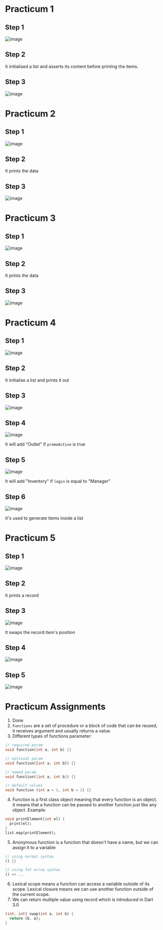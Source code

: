 # Practicum 1

## Step 1

![image](https://github.com/user-attachments/assets/0d8eb719-3f57-4d44-9cde-38e6756b3ece)

## Step 2

It initialised a list and asserts its content before printing the items.

## Step 3

![image](https://github.com/user-attachments/assets/98069db9-748a-4b6c-be04-2b77f54423e0)

# Practicum 2

## Step 1

![image](https://github.com/user-attachments/assets/5d4d6e0a-c156-4ea1-b499-65d92b77c482)

## Step 2

It prints the data

## Step 3

![image](https://github.com/user-attachments/assets/c74bbe77-fbc7-4600-a024-7db3865f7951)

# Practicum 3

## Step 1

![image](https://github.com/user-attachments/assets/112f2d9d-dbf2-44eb-b484-4766d0818457)

## Step 2

It prints the data

## Step 3

![image](https://github.com/user-attachments/assets/c982440d-a943-4620-a147-d7e7738467de)

# Practicum 4

## Step 1

![image](https://github.com/user-attachments/assets/09a5de71-f7a4-470e-93b2-046a8a5b13bb)

## Step 2

It initialise a list and prints it out

## Step 3

![image](https://github.com/user-attachments/assets/3ef8f229-831e-4783-bbe3-5553c7f45768)

## Step 4

![image](https://github.com/user-attachments/assets/439f26db-71db-488a-8375-f87a41b877b2)

It will add "Outlet" if `promoActive` is true

## Step 5

![image](https://github.com/user-attachments/assets/f2766821-5c5a-4d63-a564-7886bdd11574)

It will add "Inventory" if `login` is equal to "Manager"

## Step 6

![image](https://github.com/user-attachments/assets/7eb978d6-1eb3-4607-8076-881d14eac16a)

It's used to generate items inside a list

# Practicum 5

## Step 1

![image](https://github.com/user-attachments/assets/ad4eec92-9bb7-491a-b5da-de40c1a6d3f9)

## Step 2

It prints a record

## Step 3

![image](https://github.com/user-attachments/assets/7a184363-4e9f-4c3b-aaca-d1327cadb0ce)

It swaps the record item's position

## Step 4

![image](https://github.com/user-attachments/assets/8bfa23b9-7c58-4f18-8ee7-096939365f28)

## Step 5

![image](https://github.com/user-attachments/assets/4ed79597-0cfe-4e33-b559-8c84838c5f07)

# Practicum Assignments

1. Done
2. `Functions` are a set of procedure or a block of code that can be reused, it receives argument and usually returns a value.
3. Different types of functions parameter:
```dart
// required param
void function(int a, int b) {}

// optional param
void function([int a, int b]) {}

// named param
void function({int a, int b}) {}

// default values
void function (int a = 1, int b = 2) {}
```
4. Function is a first class object meaning that every function is an object. It means that a function can be passed to another function just like any object.
Example:
```dart
void printElement(int el) {
  print(el);
}
list.map(printElement);
```
5. Anonymous function is a function that doesn't have a name, but we can assign it to a variable
```dart
// using normal syntax
() {}

// using fat arrow syntax
() => ...
```
6. Lexical scope means a function can access a variable outside of its scope. Lexical closure means we can use another function outside of the current scope.
7. We can return multiple value using record which is introduced in Dart 3.0
```dart
(int, int) swap(int a, int b) {
  return (b, a);
}
```
